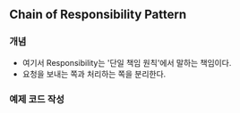 ## Chain of Responsibility Pattern

### 개념

* 여기서 Responsibility는 '단일 책임 원칙'에서 말하는 책임이다.
* 요청을 보내는 쪽과 처리하는 쪽을 분리한다.

### 예제 코드 작성